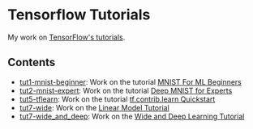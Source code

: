 # Tensorflow Tutorials

My work on [TensorFlow's tutorials](https://www.tensorflow.org/versions/master/tutorials/index.html).

## Contents

- [tut1-mnist-beginner](tut1-mnist-beginner): Work on the tutorial [MNIST For ML Beginners](https://www.tensorflow.org/versions/master/tutorials/mnist/beginners/index.html)
- [tut2-mnist-expert](tut2-mnist-expert): Work on the tutorial [Deep MNIST for Experts](https://www.tensorflow.org/versions/master/tutorials/mnist/pros/index.html)
- [tut5-tflearn](tut5-tflearn): Work on the tutorial [tf.contrib.learn Quickstart](https://www.tensorflow.org/versions/master/tutorials/tflearn/index.html)
- [tut7-wide](tut5-wide): Work on the [Linear Model Tutorial](https://www.tensorflow.org/versions/master/tutorials/wide/index.html)
- [tut7-wide_and_deep](tut5-wide): Work on the [Wide and Deep Learning Tutorial](https://www.tensorflow.org/versions/master/tutorials/wide_and_deep/index.html)